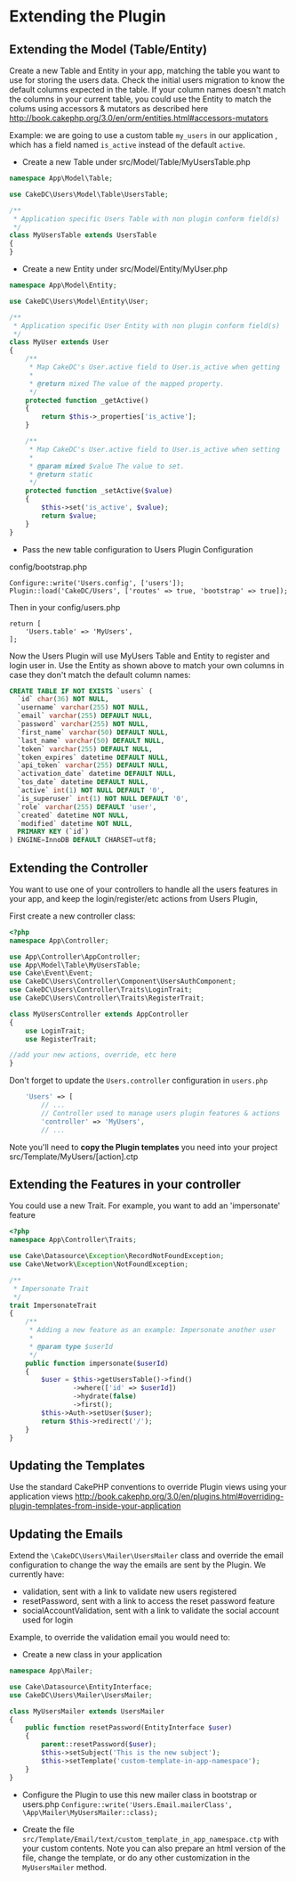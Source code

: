 Extending the Plugin
====================

Extending the Model (Table/Entity)
-------------------

Create a new Table and Entity in your app, matching the table you want to use for storing the
users data. Check the initial users migration to know the default columns expected in the table.
If your column names doesn't match the columns in your current table, you could use the Entity to
match the colums using accessors & mutators as described here http://book.cakephp.org/3.0/en/orm/entities.html#accessors-mutators

Example: we are going to use a custom table ```my_users``` in our application , which has a field named ``is_active`` instead of the default ``active``.
* Create a new Table under src/Model/Table/MyUsersTable.php

```php
namespace App\Model\Table;

use CakeDC\Users\Model\Table\UsersTable;

/**
 * Application specific Users Table with non plugin conform field(s)
 */
class MyUsersTable extends UsersTable
{
}
```

* Create a new Entity under src/Model/Entity/MyUser.php

```php
namespace App\Model\Entity;

use CakeDC\Users\Model\Entity\User;

/**
 * Application specific User Entity with non plugin conform field(s)
 */
class MyUser extends User
{
    /**
     * Map CakeDC's User.active field to User.is_active when getting
     *
     * @return mixed The value of the mapped property.
     */
    protected function _getActive()
    {
        return $this->_properties['is_active'];
    }

    /**
     * Map CakeDC's User.active field to User.is_active when setting
     *
     * @param mixed $value The value to set.
     * @return static
     */
    protected function _setActive($value)
    {
        $this->set('is_active', $value);
        return $value;
    }
}
```

* Pass the new table configuration to Users Plugin Configuration

config/bootstrap.php
```
Configure::write('Users.config', ['users']);
Plugin::load('CakeDC/Users', ['routes' => true, 'bootstrap' => true]);
```

Then in your config/users.php
```
return [
    'Users.table' => 'MyUsers',
];
```

Now the Users Plugin will use MyUsers Table and Entity to register and login user in. Use the
Entity as shown above to match your own columns in case they don't match the default column names:

```sql
CREATE TABLE IF NOT EXISTS `users` (
  `id` char(36) NOT NULL,
  `username` varchar(255) NOT NULL,
  `email` varchar(255) DEFAULT NULL,
  `password` varchar(255) NOT NULL,
  `first_name` varchar(50) DEFAULT NULL,
  `last_name` varchar(50) DEFAULT NULL,
  `token` varchar(255) DEFAULT NULL,
  `token_expires` datetime DEFAULT NULL,
  `api_token` varchar(255) DEFAULT NULL,
  `activation_date` datetime DEFAULT NULL,
  `tos_date` datetime DEFAULT NULL,
  `active` int(1) NOT NULL DEFAULT '0',
  `is_superuser` int(1) NOT NULL DEFAULT '0',
  `role` varchar(255) DEFAULT 'user',
  `created` datetime NOT NULL,
  `modified` datetime NOT NULL,
  PRIMARY KEY (`id`)
) ENGINE=InnoDB DEFAULT CHARSET=utf8;
```

Extending the Controller
-------------------

You want to use one of your controllers to handle all the users features in your app, and keep the
login/register/etc actions from Users Plugin,

First create a new controller class:

```php
<?php
namespace App\Controller;

use App\Controller\AppController;
use App\Model\Table\MyUsersTable;
use Cake\Event\Event;
use CakeDC\Users\Controller\Component\UsersAuthComponent;
use CakeDC\Users\Controller\Traits\LoginTrait;
use CakeDC\Users\Controller\Traits\RegisterTrait;

class MyUsersController extends AppController
{
    use LoginTrait;
    use RegisterTrait;

//add your new actions, override, etc here
}
```

Don't forget to update the `Users.controller` configuration in `users.php`

```php
    'Users' => [
        // ...
        // Controller used to manage users plugin features & actions
        'controller' => 'MyUsers',
        // ...
```

Note you'll need to **copy the Plugin templates** you need into your project src/Template/MyUsers/[action].ctp

Extending the Features in your controller
-----------------------------

You could use a new Trait. For example, you want to add an 'impersonate' feature

```php
<?php
namespace App\Controller\Traits;

use Cake\Datasource\Exception\RecordNotFoundException;
use Cake\Network\Exception\NotFoundException;

/**
 * Impersonate Trait
 */
trait ImpersonateTrait
{
    /**
     * Adding a new feature as an example: Impersonate another user
     *
     * @param type $userId
     */
    public function impersonate($userId)
    {
        $user = $this->getUsersTable()->find()
                ->where(['id' => $userId])
                ->hydrate(false)
                ->first();
        $this->Auth->setUser($user);
        return $this->redirect('/');
    }
}
```
Updating the Templates
-------------------

Use the standard CakePHP conventions to override Plugin views using your application views
http://book.cakephp.org/3.0/en/plugins.html#overriding-plugin-templates-from-inside-your-application

Updating the Emails
-------------------

Extend the `\CakeDC\Users\Mailer\UsersMailer` class and override the email configuration to change the way the 
emails are sent by the Plugin. We currently have:
* validation, sent with a link to validate new users registered
* resetPassword, sent with a link to access the reset password feature
* socialAccountValidation, sent with a link to validate the social account used for login

Example, to override the validation email you would need to:
* Create a new class in your application
```php
namespace App\Mailer;

use Cake\Datasource\EntityInterface;
use CakeDC\Users\Mailer\UsersMailer;

class MyUsersMailer extends UsersMailer
{
    public function resetPassword(EntityInterface $user)
    {
        parent::resetPassword($user);
        $this->setSubject('This is the new subject');
        $this->setTemplate('custom-template-in-app-namespace');
    }
}
```
* Configure the Plugin to use this new mailer class in bootstrap or users.php
`Configure::write('Users.Email.mailerClass', \App\Mailer\MyUsersMailer::class);`

* Create the file `src/Template/Email/text/custom_template_in_app_namespace.ctp`
with your custom contents. Note you can also prepare an html version of the file,
change the template, or do any other customization in the `MyUsersMailer` method.


